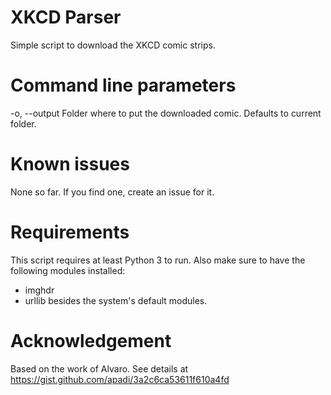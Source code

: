 XKCD Parser
=======================
Simple script to download the XKCD comic strips.


Command line parameters
=======================
-o, --output	Folder where to put the downloaded comic. Defaults to current folder.


Known issues
=======================
None so far. If you find one, create an issue for it.


Requirements
=======================
This script requires at least Python 3 to run. Also make sure to have the following modules installed:
- imghdr
- urllib
besides the system's default modules.


Acknowledgement
=======================
Based on the work of Alvaro. See details at https://gist.github.com/apadi/3a2c6ca53611f610a4fd
